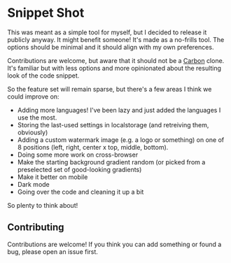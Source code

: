 # Snippet Shot

This was meant as a simple tool for myself, but I decided to release it publicly anyway. It might benefit someone! It's made as a no-frills tool. The options should be minimal and it should align with my own preferences.

Contributions are welcome, but aware that it should not be a [Carbon](https://carbon.now.sh) clone. It's familiar but with less options and more opinionated about the resulting look of the code snippet.

So the feature set will remain sparse, but there's a few areas I think we could improve on:

- Adding more languages! I've been lazy and just added the languages I use the most.
- Storing the last-used settings in localstorage (and retreiving them, obviously)
- Adding a custom watermark image (e.g. a logo or something) on one of 8 positions (left, right, center x top, middle, bottom).
- Doing some more work on cross-browser
- Make the starting background gradient random (or picked from a preselected set of good-looking gradients)
- Make it better on mobile
- Dark mode
- Going over the code and cleaning it up a bit

So plenty to think about!

## Contributing

Contributions are welcome! If you think you can add something or found a bug, please open an issue first.
